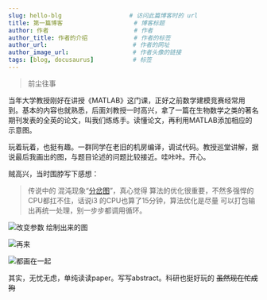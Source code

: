 ```yaml
---
slug: hello-blg                   # 访问此篇博客时的 url
title: 第一篇博客                    # 博客标题
author: 作者                        # 作者
author_title: 作者的介绍             # 作者的标签
author_url:                        # 作者的网址
author_image_url:                  # 作者头像的链接
tags: [blog, docusaurus]           # 标签
---
```

> 前尘往事


当年大学教授刚好在讲授《MATLAB》这门课，正好之前数学建模竞赛经常用到。基本的内容也就熟悉，后面刘教授一时高兴，拿了一篇在生物数学之类的著名期刊发表的全英的论文，叫我们练练手。读懂论文，再利用MATLAB添加相应的示意图。

玩着玩着，也挺有趣。一群同学在老旧的机房编译，调试代码。教授巡堂讲解，据说最后我画出的图，与题目论述的问题比较接近。哇咔咔。开心。



贼高兴，当时围脖写下感想：
> 传说中的 混沌现象“[分岔图](https://en.wikipedia.org/wiki/Bifurcation_theory)”，真心觉得 算法的优化很重要，不然多强悍的CPU都扛不住，话说i3 的CPU也算了15分钟，算法优化是尽量 可以打包输出再统一处理，别一步步都调用循环。

![改变参数 绘制出来的图](/imgs/ky1.jpg "改变参数 绘制出来的图") 

![再来](/imgs/ky2.jpg)



![都画在一起](/imgs/ky3.jpg "都画在一起")




其实，无忧无虑，单纯读读paper。写写abstract。科研也挺好玩的 ~~虽然现在忙成狗~~